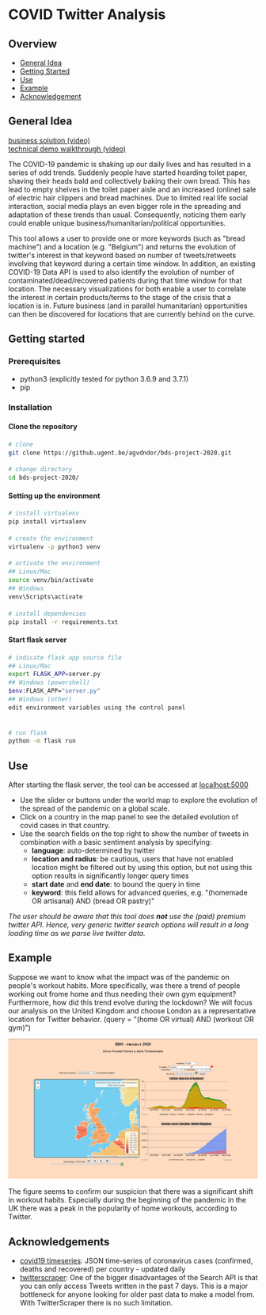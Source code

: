 # COVID Twitter Analysis

## Overview

- [General Idea](#general-idea)
- [Getting Started](#getting-started)
- [Use](#use)
- [Example](#example)
- [Acknowledgement](#acknowledgement)

## General Idea
[business solution (video)](https://www.youtube.com/watch?v=fiLf1oAHOT4&feature=youtu.be)  
[technical demo walkthrough (video)](https://www.youtube.com/watch?v=y-QdwOCgXqU&feature=youtu.be)

The COVID-19 pandemic is shaking up our daily lives and has resulted in a series of odd trends. Suddenly people have started hoarding toilet paper, shaving their heads bald and collectively baking their own bread. This has lead to empty shelves in the toilet paper aisle and an increased (online) sale of electric hair clippers and bread machines. Due to limited real life social interaction, social media plays an even bigger role in the spreading and adaptation of these trends than usual. Consequently, noticing them early could enable unique business/humanitarian/political opportunities.

This tool allows a user to provide one or more keywords (such as "bread machine") and a location (e.g. "Belgium") and returns the evolution of twitter's interest in that keyword based on number of tweets/retweets involving that keyword during a certain time window. In addition, an existing COVID-19 Data API is used to also identify the evolution of number of contaminated/dead/recovered patients during that time window for that location. The necessary visualizations for both enable a user to correlate the interest in certain products/terms to the stage of the crisis that a location is in. Future business (and in parallel humanitarian) opportunities can then be discovered for locations that are currently behind on the curve.

## Getting started

### Prerequisites

- python3 (explicitly tested for python 3.6.9 and 3.7.1)
- pip

### Installation

#### Clone the repository

```sh
# clone
git clone https://github.ugent.be/agvdndor/bds-project-2020.git

# change directory
cd bds-project-2020/
```

#### Setting up the environment

```sh
# install virtualenv
pip install virtualenv

# create the environment
virtualenv -p python3 venv

# activate the environment
## Linux/Mac
source venv/bin/activate
## Windows
venv\Scripts\activate

# install dependencies
pip install -r requirements.txt
```

#### Start flask server

```sh
# indicate flask app source file
## Linux/Mac
export FLASK_APP=server.py
## Windows (powershell)
$env:FLASK_APP="server.py"
## Windows (other)
edit environment variables using the control panel


# run flask
python -m flask run
```

## Use

After starting the flask server, the tool can be accessed at [localhost:5000](http:localhost:5000)

- Use the slider or buttons under the world map to explore the evolution of the spread of the pandemic on a global scale.
- Click on a country in the map panel to see the detailed evolution of covid cases in that country.
- Use the search fields on the top right to show the number of tweets in combination with a basic sentiment analysis by specifying:
  - **language**: auto-determined by twitter
  - **location and radius**: be cautious, users that have not enabled location might be filtered out by using this option, but not using this option results in significantly longer query times
  - **start date** and **end date**: to bound the query in time
  - **keyword**: this field allows for advanced queries, e.g. "(homemade OR artisanal) AND (bread OR pastry)"

*The user should be aware that this tool does **not** use the (paid) premium twitter API. Hence, very generic twitter search options will result in a long loading time as we parse live twitter data.*

## Example

Suppose we want to know what the impact was of the pandemic on people's workout habits. More specifically, was there a trend of people working out frome home and thus needing their own gym equipment? Furthermore, how did this trend evolve during the lockdown? We will focus our analysis on the United Kingdom and choose London as a representative location for Twitter behavior. (query = "(home OR virtual) AND (workout OR gym)")

![example](imgs/example.PNG)

The figure seems to confirm our suspicion that there was a significant shift in workout habits. Especially during the beginning of the pandemic in the UK there was a peak in the popularity of home workouts, according to Twitter.

## Acknowledgements

- [covid19 timeseries](https://github.com/pomber/covid19): JSON time-series of coronavirus cases (confirmed, deaths and recovered) per country - updated daily
- [twitterscraper](https://github.com/taspinar/twitterscraper): One of the bigger disadvantages of the Search API is that you can only access Tweets written in the past 7 days. This is a major bottleneck for anyone looking for older past data to make a model from. With TwitterScraper there is no such limitation.
